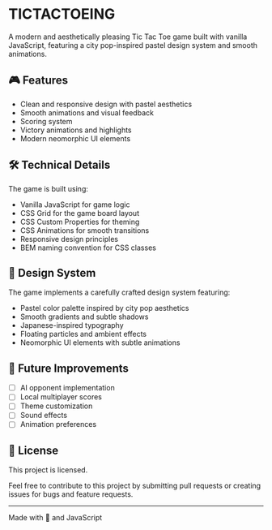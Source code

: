 # TICTACTOEING

A modern and aesthetically pleasing Tic Tac Toe game built with vanilla JavaScript, featuring a city pop-inspired pastel design system and smooth animations.

## 🎮 Features

- Clean and responsive design with pastel aesthetics
- Smooth animations and visual feedback
- Scoring system
- Victory animations and highlights
- Modern neomorphic UI elements

## 🛠️ Technical Details

The game is built using:
- Vanilla JavaScript for game logic
- CSS Grid for the game board layout
- CSS Custom Properties for theming
- CSS Animations for smooth transitions
- Responsive design principles
- BEM naming convention for CSS classes

## 🎨 Design System

The game implements a carefully crafted design system featuring:
- Pastel color palette inspired by city pop aesthetics
- Smooth gradients and subtle shadows
- Japanese-inspired typography
- Floating particles and ambient effects
- Neomorphic UI elements with subtle animations

## 🎯 Future Improvements

- [ ] AI opponent implementation
- [ ] Local multiplayer scores
- [ ] Theme customization
- [ ] Sound effects
- [ ] Animation preferences

## 📖 License

This project is licensed.

Feel free to contribute to this project by submitting pull requests or creating issues for bugs and feature requests.

---
Made with 💖 and JavaScript
